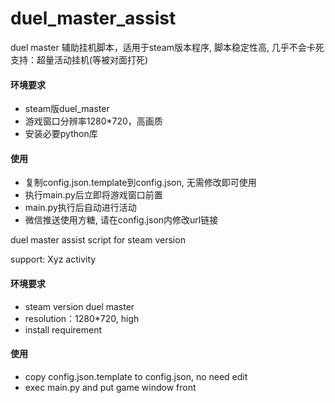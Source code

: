 # duel_master_assist

duel master  辅助挂机脚本，适用于steam版本程序, 脚本稳定性高, 几乎不会卡死
支持：超量活动挂机(等被对面打死)

#### 环境要求

- steam版duel_master
- 游戏窗口分辨率1280*720，高画质
- 安装必要python库

#### 使用

- 复制config.json.template到config.json, 无需修改即可使用
- 执行main.py后立即将游戏窗口前置
- main.py执行后自动进行活动
- 微信推送使用方糖, 请在config.json内修改url链接

duel master assist script for steam version

support: Xyz activity

#### 环境要求

- steam version duel master
- resolution：1280*720, high
- install requirement

#### 使用

- copy config.json.template to config.json, no need edit
- exec main.py and put game window front
